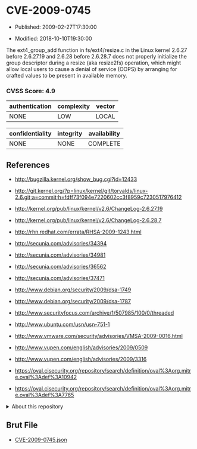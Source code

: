 # CVE-2009-0745

- Published: 2009-02-27T17:30:00

- Modified: 2018-10-10T19:30:00

The ext4_group_add function in fs/ext4/resize.c in the Linux kernel 2.6.27 before 2.6.27.19 and 2.6.28 before 2.6.28.7 does not properly initialize the group descriptor during a resize (aka resize2fs) operation, which might allow local users to cause a denial of service (OOPS) by arranging for crafted values to be present in available memory.

### CVSS Score: **4.9**

| authentication | complexity | vector |
| --- | --- | --- |
| NONE | LOW | LOCAL |

| confidentiality | integrity | availability |
| --- | --- | --- |
| NONE | NONE | COMPLETE |

## References

* http://bugzilla.kernel.org/show_bug.cgi?id=12433

* http://git.kernel.org/?p=linux/kernel/git/torvalds/linux-2.6.git;a=commit;h=fdff73f094e7220602cc3f8959c7230517976412

* http://kernel.org/pub/linux/kernel/v2.6/ChangeLog-2.6.27.19

* http://kernel.org/pub/linux/kernel/v2.6/ChangeLog-2.6.28.7

* http://rhn.redhat.com/errata/RHSA-2009-1243.html

* http://secunia.com/advisories/34394

* http://secunia.com/advisories/34981

* http://secunia.com/advisories/36562

* http://secunia.com/advisories/37471

* http://www.debian.org/security/2009/dsa-1749

* http://www.debian.org/security/2009/dsa-1787

* http://www.securityfocus.com/archive/1/507985/100/0/threaded

* http://www.ubuntu.com/usn/usn-751-1

* http://www.vmware.com/security/advisories/VMSA-2009-0016.html

* http://www.vupen.com/english/advisories/2009/0509

* http://www.vupen.com/english/advisories/2009/3316

* https://oval.cisecurity.org/repository/search/definition/oval%3Aorg.mitre.oval%3Adef%3A10942

* https://oval.cisecurity.org/repository/search/definition/oval%3Aorg.mitre.oval%3Adef%3A7765

<details>
<summary>About this repository</summary> 

  This repository is part of the project [Live Hack CVE](https://github.com/Live-Hack-CVE). Main website can be found [www.live-hack.org](https://www.live-hack.org) 
  
  Made by [Sn0wAlice](https://github.com/Sn0wAlice) for the people that care about security and need to have a feed of the latest CVEs. Hope you enjoy it, don't forget to star the repo and follow me on [Twitter](https://twitter.com/Sn0wAlice) and [Github](https://github.com/Sn0wAlice). And that is my [personnal website](https://www.alice-snow.me/)

  - [Home Page](https://github.com/Live-Hack-CVE)
  - [Framework](https://github.com/Live-Hack-CVE/cve-framework)
  - [CVE database](https://github.com/Live-Hack-CVE/full_database)
  - [Changelog](https://github.com/Live-Hack-CVE/Changelog)
</details>

## Brut File

* [CVE-2009-0745.json](https://raw.githubusercontent.com/Live-Hack-CVE/full_database/main/cves/2009/CVE-2009-0745.json)

